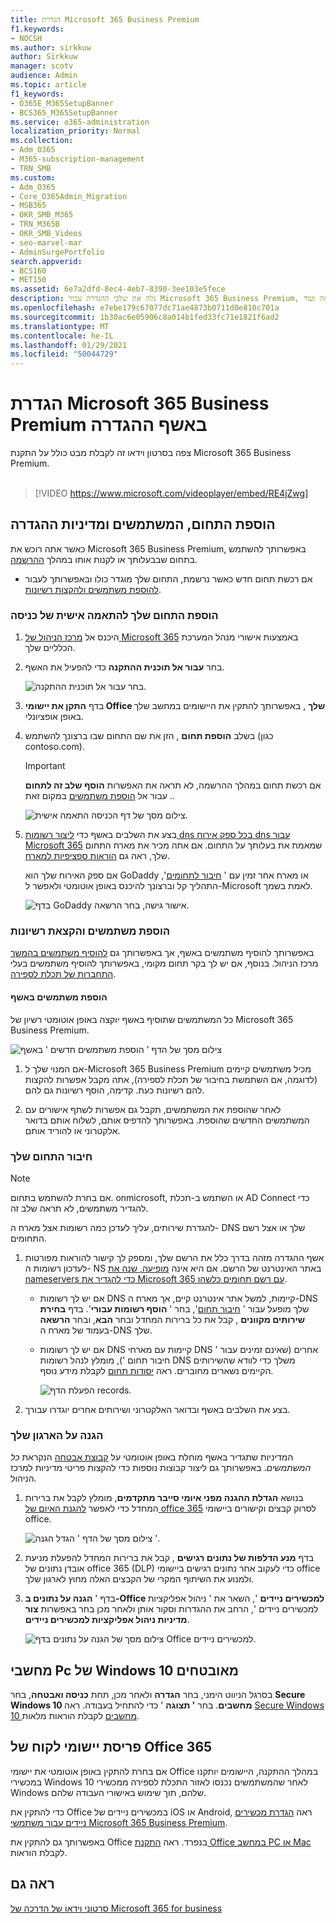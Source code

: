 ```yaml
---
title: הגדרת Microsoft 365 Business Premium
f1.keywords:
- NOCSH
ms.author: sirkkuw
author: Sirkkuw
manager: scotv
audience: Admin
ms.topic: article
f1_keywords:
- O365E_M365SetupBanner
- BCS365_M365SetupBanner
ms.service: o365-administration
localization_priority: Normal
ms.collection:
- Adm_O365
- M365-subscription-management
- TRN_SMB
ms.custom:
- Adm_O365
- Core_O365Admin_Migration
- MSB365
- OKR_SMB_M365
- TRN_M365B
- OKR_SMB_Videos
- seo-marvel-mar
- AdminSurgePortfolio
search.appverid:
- BCS160
- MET150
ms.assetid: 6e7a2dfd-8ec4-4eb7-8390-3ee103e5fece
description: גלה את שלבי ההגדרה עבור Microsoft 365 Business Premium, כולל הוספת תחום ומשתמשים, הגדרת מדיניות אבטחה ועוד.
ms.openlocfilehash: e7ebe179c67077dc71ae4873b0711d0e810c701a
ms.sourcegitcommit: 1b30ac6e05906c8a014b1fed33fc71e1821f6ad2
ms.translationtype: MT
ms.contentlocale: he-IL
ms.lasthandoff: 01/29/2021
ms.locfileid: "50044729"
---
```

# <a name="set-up-microsoft-365-business-premium-in-the-setup-wizard"></a>הגדרת Microsoft 365 Business Premium באשף ההגדרה

צפה בסרטון וידאו זה לקבלת מבט כולל על התקנת Microsoft 365 Business Premium.<br><br>

> [!VIDEO https://www.microsoft.com/videoplayer/embed/RE4jZwg] 

## <a name="add-your-domain-users-and-set-up-policies"></a>הוספת התחום, המשתמשים ומדיניות ההגדרה

כאשר אתה רוכש את Microsoft 365 Business Premium, באפשרותך להשתמש בתחום שבבעלותך או לקנות אותו במהלך [ההרשמה](sign-up.md).

- אם רכשת תחום חדש כאשר נרשמת, התחום שלך מוגדר כולו ובאפשרותך לעבור [להוספת משתמשים ולהקצות רשיונות](#add-users-and-assign-licenses).

### <a name="add-your-domain-to-personalize-sign-in"></a>הוספת התחום שלך להתאמה אישית של כניסה

1. היכנס אל [מרכז הניהול של Microsoft 365](https://admin.microsoft.com) באמצעות אישורי מנהל המערכת הכלליים שלך. 

2. בחר **עבור אל תוכנית ההתקנה** כדי להפעיל את האשף.

    ![בחר עבור אל תוכנית ההתקנה.](../media/gotosetupinadmincenter.png)

3. בדף **התקן את יישומי Office שלך** , באפשרותך להתקין את היישומים במחשב שלך באופן אופציונלי.
    
4. בשלב **הוספת תחום** , הזן את שם התחום שבו ברצונך להשתמש (כגון contoso.com).

    > [!IMPORTANT]
    > אם רכשת תחום במהלך ההרשמה, לא תראה את האפשרות **הוסף שלב זה לתחום** . עבור אל [הוספת משתמשים](#add-users-and-assign-licenses) במקום זאת.

    ![צילום מסך של דף הכניסה התאמה אישית.](../media/adddomain.png)

    
4. בצע את השלבים באשף כדי [ליצור רשומות dns בכל ספק אירוח dns עבור Microsoft 365](https://docs.microsoft.com/office365/admin/get-help-with-domains/create-dns-records-at-any-dns-hosting-provider) שמאמת את בעלותך על התחום. אם אתה מכיר את מארח התחום שלך, ראה גם [הוראות ספציפיות למארח](https://docs.microsoft.com/office365/admin/get-help-with-domains/set-up-your-domain-host-specific-instructions).

    אם ספק האירוח שלך הוא GoDaddy או מארח אחר זמין עם ' [חיבור לתחומים](https://docs.microsoft.com/office365/admin/get-help-with-domains/domain-connect)', התהליך קל וברצונך להיכנס באופן אוטומטי ולאפשר ל-Microsoft לאמת בשמך.

    ![בדף GoDaddy אישור גישה, בחר הרשאה.](../media/godaddyauth.png)

### <a name="add-users-and-assign-licenses"></a>הוספת משתמשים והקצאת רשיונות

באפשרותך להוסיף משתמשים באשף, אך באפשרותך גם [להוסיף משתמשים בהמשך](add-users-m365b.md) מרכז הניהול. בנוסף, אם יש לך בקר תחום מקומי, באפשרותך להוסיף משתמשים בעלי [התחברות של תכלת לספירה](https://docs.microsoft.com/azure/active-directory/hybrid/how-to-connect-install-express).

#### <a name="add-users-in-the-wizard"></a>הוספת משתמשים באשף

כל המשתמשים שתוסיף באשף יוקצה באופן אוטומטי רשיון של Microsoft 365 Business Premium.

![צילום מסך של הדף ' הוספת משתמשים חדשים ' באשף](../media/addnewuserspage.png)

1. אם המנוי שלך ל-Microsoft 365 Business Premium מכיל משתמשים קיימים (לדוגמה, אם השתמשת בחיבור של תכלת לספירה), אתה מקבל אפשרות להקצות להם רשיונות כעת. קדימה, הוסף רשיונות גם להם.

2. לאחר שהוספת את המשתמשים, תקבל גם אפשרות לשתף אישורים עם המשתמשים החדשים שהוספת. באפשרותך להדפיס אותם, לשלוח אותם בדואר אלקטרוני או להוריד אותם.

### <a name="connect-your-domain"></a>חיבור התחום שלך

> [!NOTE]
> אם בחרת להשתמש בתחום. onmicrosoft, או השתמש ב-תכלת AD Connect כדי להגדיר משתמשים, לא תראה שלב זה.
  
להגדרת שירותים, עליך לעדכן כמה רשומות אצל מארח ה- DNS שלך או אצל רשם התחומים.
  
1. אשף ההגדרה מזהה בדרך כלל את הרשם שלך, ומספק לך קישור להוראות מפורטות לעדכון רשומות ה- NS באתר האינטרנט של הרשם. אם היא אינה [מופיעה, שנה את nameservers כדי להגדיר את Microsoft 365 עם רשם תחומים כלשהו](https://docs.microsoft.com/microsoft-365/admin/get-help-with-domains/change-nameservers-at-any-domain-registrar). 

    - אם יש לך רשומות DNS קיימות, למשל אתר אינטרנט קיים, אך מארח ה-DNS שלך מופעל עבור ' [חיבור תחום](https://docs.microsoft.com/office365/admin/get-help-with-domains/domain-connect)', בחר ' **הוסף רשומות עבורי**'. בדף **בחירת שירותים מקוונים** , קבל את כל ברירות המחדל ובחר **הבא**, ובחר **הרשאה** בעמוד של מארח ה-DNS שלך.
    - אם יש לך רשומות DNS קיימות עם מארחי DNS אחרים (שאינם זמינים עבור ' חיבור תחום '), מומלץ לנהל רשומות DNS משלך כדי לוודא שהשירותים הקיימים נשארים מחוברים. ראה [יסודות תחום](https://docs.microsoft.com/office365/admin/get-help-with-domains/dns-basics) לקבלת מידע נוסף.

        ![הפעלת הדף records.](../media/activaterecords.png)

2. בצע את השלבים באשף ובדואר האלקטרוני ושירותים אחרים יוגדרו עבורך.

### <a name="protect-your-organization"></a>הגנה על הארגון שלך 

המדיניות שתגדיר באשף מוחלת באופן אוטומטי על [קבוצת אבטחה](https://docs.microsoft.com/office365/admin/create-groups/compare-groups#security-groups) הנקראת *כל המשתמשים*. באפשרותך גם ליצור קבוצות נוספות כדי להקצות פריטי מדיניות למרכז הניהול.

1. בנושא **הגדלת ההגנה מפני איומי סייבר מתקדמים**, מומלץ לקבל את ברירות המחדל כדי לאפשר [להגנת האיום של office 365](https://docs.microsoft.com/microsoft-365/security/office-365-security/office-365-atp) לסרוק קבצים וקישורים ביישומי office.

    ![צילום מסך של הדף ' הגדל הגנה '.](../media/increasetreatprotection.png)


2. בדף **מנע הדלפות של נתונים רגישים** , קבל את ברירות המחדל להפעלת מניעת אובדן נתונים של office 365 (DLP) כדי לעקוב אחר נתונים רגישים ביישומי office ולמנוע את השיתוף המקרי של הקבצים האלה מחוץ לארגון שלך.

3. בדף ' **הגנה על נתונים ב-Office למכשירים ניידים** ', השאר את ' ניהול אפליקציות למכשירים ניידים ', הרחב את ההגדרות וסקור אותן ולאחר מכן בחר באפשרות **צור מדיניות ניהול אפליקציות למכשירים ניידים**.

    ![צילום מסך של הגנה על נתונים בדף Office למכשירים ניידים.](../media/protectdatainmobile.png)


## <a name="secure-windows-10-pcs"></a>מחשבי Pc של Windows 10 מאובטחים

בסרגל הניווט הימני, בחר **הגדרה** ולאחר מכן, תחת **כניסה ואבטחה**, בחר **Secure Windows 10 מחשבים**. בחר **' תצוגה** ' כדי להתחיל בעבודה. ראה [Secure Windows 10 מחשבים](secure-win-10-pcs.md) לקבלת הוראות מלאות.

## <a name="deploy-office-365-client-apps"></a>פריסת יישומי לקוח של Office 365

אם בחרת להתקין באופן אוטומטי את יישומי Office במהלך ההתקנה, היישומים יותקנו במכשירי Windows 10 לאחר שהמשתמשים נכנסו לאזור התכלת לספירה ממכשירי Windows שלהם, תוך שימוש באישורי העבודה שלהם.

כדי להתקין את Office במכשירים ניידים של iOS או Android, ראה [הגדרת מכשירים ניידים עבור משתמשי Microsoft 365 Business Premium](set-up-mobile-devices.md).

באפשרותך גם להתקין את Office בנפרד. ראה [התקנת Office במחשב PC או Mac](https://support.microsoft.com/office/4414eaaf-0478-48be-9c42-23adc4716658) לקבלת הוראות.

## <a name="see-also"></a>ראה גם

[סרטוני וידאו של הדרכה של Microsoft 365 for business](https://support.microsoft.com/office/6ab4bbcd-79cf-4000-a0bd-d42ce4d12816)

